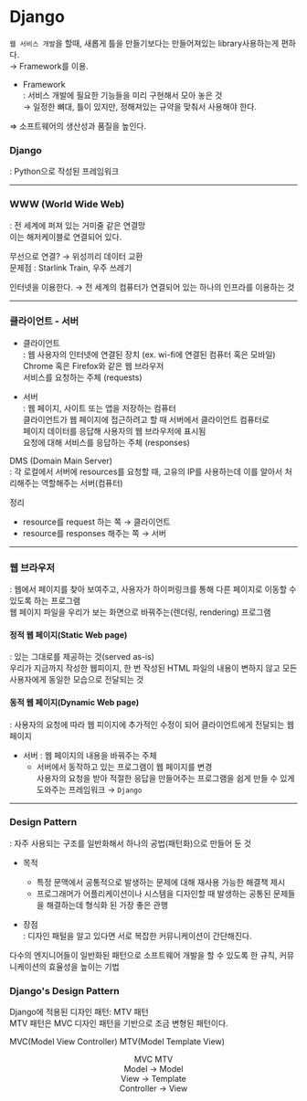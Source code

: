 # Django 

`웹 서비스 개발`을 할때, 새롭게 틀을 만들기보다는 만들어져있는 library사용하는게 편하다.  
&rarr; Framework를 이용.  

- Framework  
: 서비스 개발에 필요한 기능들을 미리 구현해서 모아 놓은 것  
  &rarr; 일정한 뼈대, 틀이 있지만, 정해져있는 규약을 맞춰서 사용해야 한다.  
  
&Rightarrow; 소프트웨어의 생산성과 품질을 높인다.  


### Django  
: Python으로 작성된 프레임워크  

---
### WWW (World Wide Web)  
: 전 세계에 퍼져 있는 거미줄 같은 연결망  
이는 해저케이블로 연결되어 있다.  

무선으로 연결? &rightarrow; 위성끼리 데이터 교환  
문제점 : Starlink Train, 우주 쓰레기  

인터넷을 이용한다. &rightarrow; 전 세계의 컴퓨터가 연결되어 있는 하나의 인프라를 이용하는 것  

---  
### 클라이언트 - 서버  
- 클라이언트  
: 웹 사용자의 인터넷에 연결된 장치 (ex. wi-fi에 연결된 컴퓨터 혹은 모바일)  
  Chrome 혹은 Firefox와 같은 웹 브라우저  
  서비스를 요청하는 주체 (requests)
  
- 서버  
: 웹 페이지, 사이트 또는 앱을 저장하는 컴퓨터  
  클라이언트가 웹 페이지에 접근하려고 할 때 서버에서 클라이언트 컴퓨터로  
  페이지 데이터를 응답해 사용자의 웹 브라우저에 표시됨  
  요청에 대해 서비스를 응답하는 주체 (responses)  

DMS (Domain Main Server)  
: 각 로컬에서 서버에 resources를 요청할 때, 고유의 IP를 사용하는데 이를 알아서 처리해주는 역할해주는 서버(컴퓨터)  

정리  
- resource를 request 하는 쪽 &rightarrow; 클라이언트  
- resource를 responses 해주는 쪽 &rightarrow; 서버  

---
### 웹 브라우저  
: 웹에서 페이지를 찾아 보여주고, 사용자가 하이퍼링크를 통해 다른 페이지로 이동할 수 있도록 하는 프로그램  
  웹 페이지 파일을 우리가 보는 화면으로 바꿔주는(렌더링, rendering) 프로그램  

#### 정적 웹 페이지(Static Web page)  
: 있는 그대로를 제공하는 것(served as-is)  
우리가 지금까지 작성한 웹피이지, 한 번 작성된 HTML 파일의 내용이 변하지 않고 모든 사용자에게 동일한 모습으로 전달되는 것  

#### 동적 웹 페이지(Dynamic Web page)  
: 사용자의 요청에 따라 웹 피이지에 추가적인 수정이 되어 클라이언트에게 전달되는 웹 페이지  

- 서버 : 웹 페이지의 내용을 바꿔주는 주체  
    - 서버에서 동작하고 있는 프로그램이 웹 페이지를 변경  
    사용자의 요청을 받아 적절한 응답을 만들어주는 프로그램을 쉽게 만들 수 있게 도와주는 프레임워크 &rightarrow; `Django`  
      
--- 
### Design Pattern  
: 자주 사용되는 구조를 일반화해서 하나의 공법(패턴화)으로 만들어 둔 것  

- 목적  
  - 특정 문맥에서 공통적으로 발생하는 문제에 대해 재사용 가능한 해결책 제시  
  - 프로그래머가 어플리케이션이나 시스템을 디자인할 때 발생하는 공통된 문제들을 해결하는데 형식화 된 가장 좋은 관행  
    
- 장점  
: 디자인 패털을 알고 있다면 서로 복잡한 커뮤니케이션이 간단해진다.  
  
다수의 엔지니어들이 일반화된 패턴으로 소프트웨어 개발을 할 수 있도록 한 규칙, 커뮤니케이션의 효율성을 높이는 기법  

### Django's Design Pattern  

Django에 적용된 디자인 패턴: MTV 패턴  
MTV 패턴은 MVC 디자인 패턴을 기반으로 조금 변형된 패턴이다.  

MVC(Model View Controller)
MTV(Model Template View)  

<center> MVC MTV  </center>
<center>Model &rightarrow;  Model  </center>  
<center>View  &rightarrow;  Template  </center>  
<center>Controller &rightarrow;  View </center>  
















